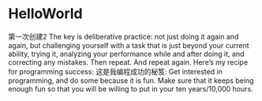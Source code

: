 # HelloWorld
第一次创建2
	The key is deliberative practice: not just doing it again and again, but challenging yourself with a task that is just beyond your current ability, trying it, analyzing your performance while and after doing it, and correcting any mistakes. Then repeat. And repeat again.
Here’s my recipe for programming success:
这是我编程成功的秘笈:
Get interested in programming, and do some because it is fun. Make sure that it keeps being enough fun so that you will be willing to put in your ten years/10,000 hours.
